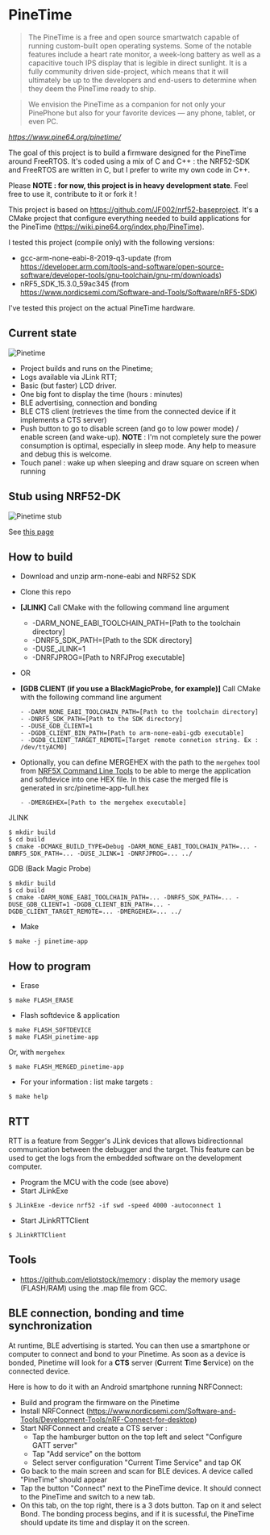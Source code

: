 # PineTime
> The PineTime is a free and open source smartwatch capable of running custom-built open operating systems. Some of the notable features include a heart rate monitor, a week-long battery as well as a capacitive touch IPS display that is legible in direct sunlight. It is a fully community driven side-project, which means that it will ultimately be up to the developers and end-users to determine when they deem the PineTime ready to ship.

> We envision the PineTime as a companion for not only your PinePhone but also for your favorite devices — any phone, tablet, or even PC.

*https://www.pine64.org/pinetime/* 

The goal of this project is to build a firmware designed for the PineTime around FreeRTOS.
It's coded using a mix of C and C++ : the NRF52-SDK and FreeRTOS are written in C, but I prefer to write my own code in C++.

Please **NOTE : for now, this project is in heavy development state**. Feel free to use it, contribute to it or fork it !

This project is based on https://github.com/JF002/nrf52-baseproject.
It's a CMake project that configure everything needed to build applications for the PineTime (https://wiki.pine64.org/index.php/PineTime).

I tested this project (compile only) with the following versions:

  * gcc-arm-none-eabi-8-2019-q3-update (from https://developer.arm.com/tools-and-software/open-source-software/developer-tools/gnu-toolchain/gnu-rm/downloads)
  * nRF5_SDK_15.3.0_59ac345 (from https://www.nordicsemi.com/Software-and-Tools/Software/nRF5-SDK)
  
I've tested this project on the actual PineTime hardware.

## Current state

![Pinetime](./images/pinetime.jpg "Pinetime")

 * Project builds and runs on the Pinetime;
 * Logs available via JLink RTT;
 * Basic (but faster) LCD driver.
 * One big font to display the time (hours : minutes)
 * BLE advertising, connection and bonding
 * BLE CTS client (retrieves the time from the connected device if it implements a CTS server)
 * Push button to go to disable screen (and go to low power mode) / enable screen (and wake-up). **NOTE** : I'm not completely sure the power consumption is optimal, especially in sleep mode. Any help to measure and debug this is welcome.
 * Touch panel : wake up when sleeping and draw square on screen when running 

## Stub using NRF52-DK
![Pinetime stub](./images/pinetimestub1.jpg "PinetimeStub")

See [this page](./doc/PinetimeStubWithNrf52DK.md)

## How to build

  * Download and unzip arm-none-eabi and NRF52 SDK
  * Clone this repo
  * **[JLINK]** Call CMake with the following command line argument
  
      - -DARM_NONE_EABI_TOOLCHAIN_PATH=[Path to the toolchain directory] 
      - -DNRF5_SDK_PATH=[Path to the SDK directory]
      - -DUSE_JLINK=1
      - -DNRFJPROG=[Path to NRFJProg executable]
      
  * OR
  * **[GDB CLIENT (if you use a BlackMagicProbe, for example)]** Call CMake with the following command line argument
                                                                        
        - -DARM_NONE_EABI_TOOLCHAIN_PATH=[Path to the toolchain directory] 
        - -DNRF5_SDK_PATH=[Path to the SDK directory]
        - -DUSE_GDB_CLIENT=1
        - -DGDB_CLIENT_BIN_PATH=[Path to arm-none-eabi-gdb executable]
        - -DGDB_CLIENT_TARGET_REMOTE=[Target remote connetion string. Ex : /dev/ttyACM0]
        
  * Optionally, you can define MERGEHEX with the path to the ```mergehex``` tool from [NRF5X Command Line Tools](https://infocenter.nordicsemi.com/index.jsp?topic=%2Fug_nrf5x_cltools%2FUG%2Fcltools%2Fnrf5x_command_line_tools_lpage.html&cp=6_1) to be able to merge the application and softdevice into one HEX file. In this case the merged file is generated in src/pinetime-app-full.hex
    
        - -DMERGEHEX=[Path to the mergehex executable]

JLINK
```
$ mkdir build
$ cd build
$ cmake -DCMAKE_BUILD_TYPE=Debug -DARM_NONE_EABI_TOOLCHAIN_PATH=... -DNRF5_SDK_PATH=... -DUSE_JLINK=1 -DNRFJPROG=... ../
```

GDB (Back Magic Probe)
```
$ mkdir build
$ cd build
$ cmake -DARM_NONE_EABI_TOOLCHAIN_PATH=... -DNRF5_SDK_PATH=... -DUSE_GDB_CLIENT=1 -DGDB_CLIENT_BIN_PATH=... -DGDB_CLIENT_TARGET_REMOTE=... -DMERGEHEX=... ../
```

  * Make
```
$ make -j pinetime-app
```  

## How to program

 * Erase
 
```
$ make FLASH_ERASE
```   

* Flash softdevice & application

```
$ make FLASH_SOFTDEVICE
$ make FLASH_pinetime-app
```

Or, with ```mergehex```

```
$ make FLASH_MERGED_pinetime-app
```

* For your information : list make targets :

```
$ make help
```



 

## RTT

RTT is a feature from Segger's JLink devices that allows bidirectionnal communication between the debugger and the target.
This feature can be used to get the logs from the embedded software on the development computer.

  * Program the MCU with the code (see above)
  * Start JLinkExe
  
```
$ JLinkExe -device nrf52 -if swd -speed 4000 -autoconnect 1
```

  * Start JLinkRTTClient
  
```
$ JLinkRTTClient
```

## Tools

 - https://github.com/eliotstock/memory : display the memory usage (FLASH/RAM) using the .map file from GCC.
 
## BLE connection, bonding and time synchronization
At runtime, BLE advertising is started. You can then use a smartphone or computer to connect and bond to your Pinetime. 
As soon as a device is bonded, Pinetime will look for a **CTS** server (**C**urrent **T**ime **S**ervice) on the connected device.

Here is how to do it with an Android smartphone running NRFConnect:

* Build and program the firmware on the Pinetime
* Install NRFConnect (https://www.nordicsemi.com/Software-and-Tools/Development-Tools/nRF-Connect-for-desktop)
* Start NRFConnect and create a CTS server : 
    - Tap the hamburger button on the top left and select "Configure GATT server"
    - Tap "Add service" on the bottom
    - Select server configuration "Current Time Service" and tap OK
* Go back to the main screen and scan for BLE devices. A device called "PineTime" should appear
* Tap the button "Connect" next to the PineTime device. It should connect to the PineTime and switch to a new tab.
* On this tab, on the top right, there is a 3 dots button. Tap on it and select Bond. The bonding process begins, and if it is sucessful, the PineTime should update its time and display it on the screen.
      